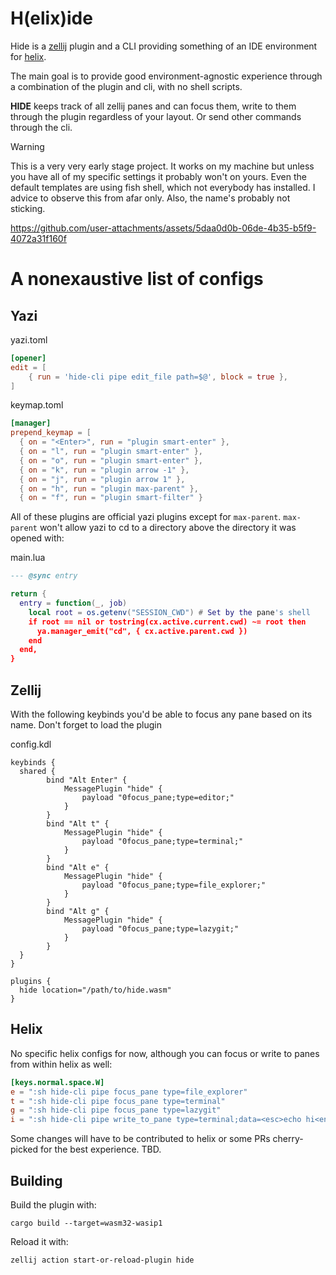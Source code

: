 # H(elix)ide

Hide is a [zellij](https://github.com/zellij-org/zellij) plugin and a CLI providing something of an IDE environment for [helix](https://github.com/helix-editor/helix).

The main goal is to provide good environment-agnostic experience through a combination of the plugin and cli, with no shell scripts.

**HIDE** keeps track of all zellij panes and can focus them, write to them through the plugin regardless of your layout. Or send other commands through the cli.

> [!WARNING]
> This is a very very early stage project. It works on my machine but unless you have all of my specific settings it probably won't on yours. Even the default templates are using fish shell, which not everybody has installed. I advice to observe this from afar only. Also, the name's probably not sticking.

https://github.com/user-attachments/assets/5daa0d0b-06de-4b35-b5f9-4072a31f160f

# A nonexaustive list of configs

## Yazi

yazi.toml
```toml
[opener]
edit = [
	{ run = 'hide-cli pipe edit_file path=$@', block = true },
]
```

keymap.toml
```toml
[manager]
prepend_keymap = [
  { on = "<Enter>", run = "plugin smart-enter" },
  { on = "l", run = "plugin smart-enter" },
  { on = "o", run = "plugin smart-enter" },
  { on = "k", run = "plugin arrow -1" },
  { on = "j", run = "plugin arrow 1" },
  { on = "h", run = "plugin max-parent" },
  { on = "f", run = "plugin smart-filter" }
```

All of these plugins are official yazi plugins except for `max-parent`. `max-parent` won't allow yazi to cd to a directory above the directory it was opened with:

main.lua
```lua
--- @sync entry

return {
  entry = function(_, job)
    local root = os.getenv("SESSION_CWD") # Set by the pane's shell
    if root == nil or tostring(cx.active.current.cwd) ~= root then
      ya.manager_emit("cd", { cx.active.parent.cwd })
    end
  end,
}
```

## Zellij

With the following keybinds you'd be able to focus any pane based on its name. Don't forget to load the plugin

config.kdl
```kdl
keybinds {
  shared {
        bind "Alt Enter" {
            MessagePlugin "hide" {
                payload "0focus_pane;type=editor;"
            }
        }
        bind "Alt t" {
            MessagePlugin "hide" {
                payload "0focus_pane;type=terminal;"
            }
        }
        bind "Alt e" {
            MessagePlugin "hide" {
                payload "0focus_pane;type=file_explorer;"
            }
        }
        bind "Alt g" {
            MessagePlugin "hide" {
                payload "0focus_pane;type=lazygit;"
            }
        }
  }
}

plugins {
  hide location="/path/to/hide.wasm"
}
```

## Helix

No specific helix configs for now, although you can focus or write to panes from within helix as well:

```toml
[keys.normal.space.W]
e = ":sh hide-cli pipe focus_pane type=file_explorer"
t = ":sh hide-cli pipe focus_pane type=terminal"
g = ":sh hide-cli pipe focus_pane type=lazygit"
i = ":sh hide-cli pipe write_to_pane type=terminal;data=<esc>echo hi<enter>"
```

Some changes will have to be contributed to helix or some PRs cherry-picked for the best experience. TBD.

## Building

Build the plugin with:

```shell
cargo build --target=wasm32-wasip1
```

Reload it with:

```shell
zellij action start-or-reload-plugin hide
```
